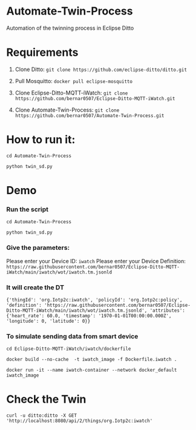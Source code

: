 # Automate-Twin-Process
Automation of the twinning process in Eclipse Ditto

# Requirements

1. Clone Ditto: ```git clone https://github.com/eclipse-ditto/ditto.git```

2. Pull Mosquitto: ```docker pull eclipse-mosquitto```

3. Clone Eclipse-Ditto-MQTT-iWatch: ```git clone https://github.com/bernar0507/Eclipse-Ditto-MQTT-iWatch.git```

4. Clone Automate-Twin-Process: ```git clone https://github.com/bernar0507/Automate-Twin-Process.git```

# How to run it:

`cd Automate-Twin-Process`

`python twin_sd.py`

# Demo 

### Run the script 

`cd Automate-Twin-Process`

`python twin_sd.py`

### Give the parameters:
Please enter your Device ID: `iwatch`
Please enter your Device Definition: `https://raw.githubusercontent.com/bernar0507/Eclipse-Ditto-MQTT-iWatch/main/iwatch/wot/iwatch.tm.jsonld`

### It will create the DT

```{'thingId': 'org.Iotp2c:iwatch', 'policyId': 'org.Iotp2c:policy', 'definition': 'https://raw.githubusercontent.com/bernar0507/Eclipse-Ditto-MQTT-iWatch/main/iwatch/wot/iwatch.tm.jsonld', 'attributes': {'heart_rate': 60.0, 'timestamp': '1970-01-01T00:00:00.000Z', 'longitude': 0, 'latitude': 0}}```

### To simulate sending data from smart device

`cd Eclipse-Ditto-MQTT-iWatch/iwatch/dockerfile`

`docker build --no-cache  -t iwatch_image -f Dockerfile.iwatch .`

`docker run -it --name iwatch-container --network docker_default iwatch_image`

# Check the Twin

```curl -u ditto:ditto -X GET 'http://localhost:8080/api/2/things/org.Iotp2c:iwatch'```
